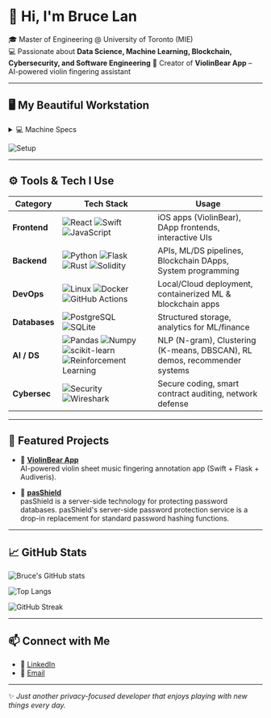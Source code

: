 # 👋 Hi, I'm Bruce Lan  

🎓 Master of Engineering @ University of Toronto (MIE)  
💻 Passionate about **Data Science, Machine Learning, Blockchain, Cybersecurity, and Software Engineering** 
🎻 Creator of **ViolinBear App** – AI-powered violin fingering assistant  

---

## 🖥️ My Beautiful Workstation

<details>
  <summary>💻 Machine Specs</summary>

- **CPU**: AMD Ryzen 5 5700G  
- **GPU**: Nvidia RTX 3060 & GT 710  
- **RAM**: 64GB (4x16GB) Corsair Vengeance LPX CL16  
- **Case**: MSI MPG Gungnir 111R  
- **Cooler**: MSI MPG CORELIQUID K240 V2 AIO  
- **Motherboard**: MSI B450 Gaming Plus  
- **Drives**:  
  - Boot: FastrO MS150 512GB NVMe  
  - Work: Toshiba MQ01ABD100 1TB HDD  
  - Game: TeamGroup T253 1TB SSD  
</details>

![Setup](your_workstation_image_url_here)

---

## ⚙️ Tools & Tech I Use  

| **Category**  | **Tech Stack** | **Usage** |
|---------------|----------------|-----------|
| **Frontend**  | ![React](https://img.shields.io/badge/React-20232A?logo=react&logoColor=61DAFB) ![Swift](https://img.shields.io/badge/Swift-FA7343?logo=swift&logoColor=white) ![JavaScript](https://img.shields.io/badge/JavaScript-F7DF1E?logo=javascript&logoColor=black) | iOS apps (ViolinBear), DApp frontends, interactive UIs |
| **Backend**   | ![Python](https://img.shields.io/badge/Python-3776AB?logo=python&logoColor=white) ![Flask](https://img.shields.io/badge/Flask-000000?logo=flask&logoColor=white) ![Rust](https://img.shields.io/badge/Rust-000000?logo=rust&logoColor=white) ![Solidity](https://img.shields.io/badge/Solidity-363636?logo=solidity&logoColor=white) | APIs, ML/DS pipelines, Blockchain DApps, System programming |
| **DevOps**    | ![Linux](https://img.shields.io/badge/Linux-FCC624?logo=linux&logoColor=black) ![Docker](https://img.shields.io/badge/Docker-2496ED?logo=docker&logoColor=white) ![GitHub Actions](https://img.shields.io/badge/GitHub_Actions-2088FF?logo=github-actions&logoColor=white) | Local/Cloud deployment, containerized ML & blockchain apps |
| **Databases** | ![PostgreSQL](https://img.shields.io/badge/PostgreSQL-4169E1?logo=postgresql&logoColor=white) ![SQLite](https://img.shields.io/badge/SQLite-003B57?logo=sqlite&logoColor=white) | Structured storage, analytics for ML/finance |
| **AI / DS**   | ![Pandas](https://img.shields.io/badge/Pandas-150458?logo=pandas&logoColor=white) ![Numpy](https://img.shields.io/badge/Numpy-013243?logo=numpy&logoColor=white) ![scikit-learn](https://img.shields.io/badge/scikit--learn-F7931E?logo=scikit-learn&logoColor=white) ![Reinforcement Learning](https://img.shields.io/badge/RL-Green?style=for-the-badge) | NLP (N-gram), Clustering (K-means, DBSCAN), RL demos, recommender systems |
| **Cybersec**  | ![Security](https://img.shields.io/badge/Cybersecurity-2E3440?logo=datadog&logoColor=00E5FF) ![Wireshark](https://img.shields.io/badge/Wireshark-1679A7?logo=wireshark&logoColor=white) | Secure coding, smart contract auditing, network defense |

---

## 📂 Featured Projects  

- 🎻 [**ViolinBear App**](https://github.com/Bruce-Lan00/ViolinBear)  
  AI-powered violin sheet music fingering annotation app (Swift + Flask + Audiveris).  

- 🐶 [**pasShield**](https://github.com/shshengeng/pasShield)  
  pasShield is a server-side technology for protecting password databases. pasShield's server-side password protection service is a drop-in replacement for standard password hashing functions.  


---

## 📈 GitHub Stats  

![Bruce's GitHub stats](https://github-readme-stats.vercel.app/api?username=Bruce-Lan00&show_icons=true&theme=radical)  

![Top Langs](https://github-readme-stats.vercel.app/api/top-langs/?username=Bruce-Lan00&layout=compact&theme=radical)  

![GitHub Streak](https://streak-stats.demolab.com?user=Bruce-Lan00&theme=radical)


---

## 📫 Connect with Me  

- 💼 [LinkedIn](https://www.linkedin.com/in/tianchen-lan-762595180/)  
- 📧 [Email](VA3CNM@Gmail.com)  

---
✨ *Just another privacy-focused developer that enjoys playing with new things every day.*  
